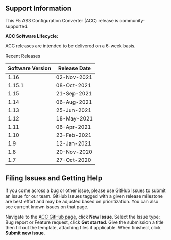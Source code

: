 ## Support Information

This F5 AS3 Configuration Converter (ACC) release is community-supported.

**ACC Software Lifecycle:**

ACC releases are intended to be delivered on a 6-week basis.


Recent Releases

| Software Version | Release Date        |
| ---------------- | ------------------- |
| 1.16             | 02-Nov-2021         |
| 1.15.1           | 08-Oct-2021         |
| 1.15             | 21-Sep-2021         |
| 1.14             | 06-Aug-2021         |
| 1.13             | 25-Jun-2021         |
| 1.12             | 18-May-2021         |
| 1.11             | 06-Apr-2021         |
| 1.10             | 23-Feb-2021         |
| 1.9              | 12-Jan-2021         |
| 1.8              | 20-Nov-2020         |
| 1.7              | 27-Oct-2020         |


## Filing Issues and Getting Help

If you come across a bug or other issue, please use GitHub Issues to submit an issue for our team.
GitHub Issues tagged with a given release milestone are best effort and may be adjusted based on prioritization.
You can also see current known issues on that page.

Navigate to the [ACC GitHub page](https://github.com/f5devcentral/f5-as3-config-converter/issues), click **New Issue**.
Select the Issue type; Bug report or Feature request, click **Get started**.
Give the submission a title then fill out the template, attaching files if applicable.
When finished, click **Submit new issue**.